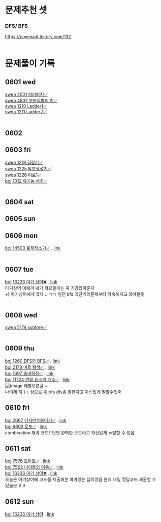 # 문제추천 셋
### DFS/ BFS
https://covenant.tistory.com/132 <br>
<br>
# 문제풀이 기록
## 0601 wed
[swea 2001 파리퇴치✅](swea/2001_파리퇴치.py) <br> 
[swea 4837 부분집합의 합✅](swea/4837_부분집합의합.py) <br>
[swea 1210 Ladder1✅](SWEA/D4/1210. ［S／W 문제해결 기본］ 2일차 － Ladder1/) <br>
[swea 1211 Ladder2✅](swea/1211_Ladder2.py) <br>
<br>
## 0602
## 0603 fri
[swea 1219 길찾기✅](SWEA/D4/1219. ［S／W 문제해결 기본］ 4일차 － 길찾기/) <br>
[swea 1225 암호생성기✅](swea/1225_암호생성기.py) <br>
[swea 1226 미로1✅](swea/1226_미로1.py) <br>
[boj 1012 유기농 배추✅](백준/Silver/1012. 유기농 배추/) <br>
<br>
## 0604 sat
## 0605 sun
## 0606 mon
[boj 14503 로봇청소기✅](백준/Gold/14503. 로봇 청소기) . [link](https://www.acmicpc.net/problem/14503)<br>
<br>
## 0607 tue
[boj 16236 아기 상어❌]() . [link](https://www.acmicpc.net/problem/16236)<br>
아기상어 이새끼 내가 화요일에는 꼭 기강잡아준다<br>
+) 아기상어에게 졌다 .. ㅠㅠ 일단 bfs 최단거리문제부터 익숙해지고 와야될듯<br>
<br>
## 0608 wed
[swea 5174 subtree✅](swea/5174_subtree.py)<br>
<br>
## 0609 thu
[boj 1260 DFS와 BFS✅](백준/Silver/1260. DFS와 BFS) . [link](https://www.acmicpc.net/problem/1260)<br>
[boj 2178 미로 탐색✅](백준/Silver/2178. 미로 탐색) . [link](https://www.acmicpc.net/problem/2178)<br>
[boj 1697 숨바꼭질✅](백준/Silver/1697. 숨바꼭질) . [link](https://www.acmicpc.net/problem/1697)<br>
[boj 11724 연결 요소의 개수✅](백준/Silver/11724. 연결 요소의 개수) . [link](https://www.acmicpc.net/problem/11724)<br>
![image](https://user-images.githubusercontent.com/87743473/172831040-0376ba32-459a-49a3-99fa-268cf0efd196.png) 레벨오른날 ~ <br>
나이제 지ㅣㄴ심으로 좀 bfs dfs좀 잘한다고 자신있게 말할수잇어
<br>
## 0610 fri
[boj 2667 단지번호붙이기✅](백준/Silver/2667. 단지번호붙이기) . [link](https://www.acmicpc.net/problem/2667)<br>
[boj 6603 로또✅](백준/Silver/6603. 로또) . [link](https://www.acmicpc.net/problem/6603)<br>
combination 재귀 코드? 단연 완벽한 코드라고 자신있게 ㅂ말할 수 있음
<br>
## 0611 sat
[boj 7576 토마토✅](백준/Gold/7576. 토마토) . [link](https://www.acmicpc.net/problem/7576)<br>
[boj 7562 나이트의 이동✅](백준/Silver/7562. 나이트의 이동) . [link](https://www.acmicpc.net/problem/7562)<br>
[boj 16236 아기 상어❌]() . [link](https://www.acmicpc.net/problem/16236)<br>
오늘은 아기상어에 코드를 제출해본 의미있는 날이었음 왠지 내일 정답코드 제출할 수 있을긋 ㅎㅎ 
<br>
## 0612 sun
[boj 16236 아기 상어]() . [link](https://www.acmicpc.net/problem/16236)<br>
<br>
